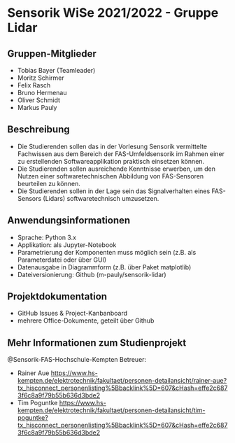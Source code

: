 # Sensorik WiSe 2021/2022 - Gruppe Lidar 

## Gruppen-Mitglieder
- Tobias Bayer (Teamleader) 
- Moritz Schirmer
- Felix Rasch
- Bruno Hermenau
- Oliver Schmidt
- Markus Pauly

## Beschreibung
- Die Studierenden sollen das in der Vorlesung Sensorik vermittelte Fachwissen aus dem Bereich der FAS-Umfeldsensorik im Rahmen einer zu erstellenden Softwareapplikation praktisch einsetzen können.
- Die Studierenden sollen ausreichende Kenntnisse erwerben, um den Nutzen einer softwaretechnischen Abbildung von FAS-Sensoren beurteilen zu können.
- Die Studierenden sollen in der Lage sein das Signalverhalten eines FAS-Sensors (Lidars) softwaretechnisch umzusetzen.

## Anwendungsinformationen
- Sprache: Python 3.x
- Applikation: als Jupyter-Notebook
- Parametrierung der Komponenten muss möglich sein (z.B. als Parameterdatei oder über GUI)
- Datenausgabe in Diagrammform (z.B. über Paket matplotlib)
- Dateiversionierung: Github (m-pauly/sensorik-lidar)

## Projektdokumentation
- GitHub Issues & Project-Kanbanboard
- mehrere Office-Dokumente, geteilt über Github

## Mehr Informationen zum Studienprojekt
@Sensorik-FAS-Hochschule-Kempten
Betreuer: 
- Rainer Aue https://www.hs-kempten.de/elektrotechnik/fakultaet/personen-detailansicht/rainer-aue?tx_hisconnect_personenlisting%5Bbacklink%5D=607&cHash=effe2c6873f6c8a9f79b55b636d3bde2
- Tim Poguntke https://www.hs-kempten.de/elektrotechnik/fakultaet/personen-detailansicht/tim-poguntke?tx_hisconnect_personenlisting%5Bbacklink%5D=607&cHash=effe2c6873f6c8a9f79b55b636d3bde2
